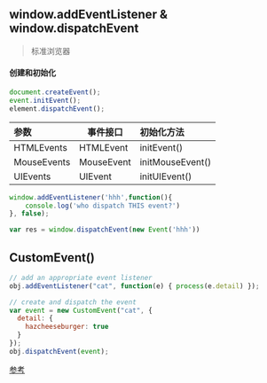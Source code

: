 
## window.addEventListener & window.dispatchEvent

>标准浏览器

#### 创建和初始化
```js
document.createEvent();
event.initEvent();
element.dispatchEvent();
```
|参数|事件接口|初始化方法|
|:---|---|:---|
|HTMLEvents|HTMLEvent|initEvent()|
|MouseEvents|MouseEvent|initMouseEvent()|
|UIEvents|UIEvent|initUIEvent()|

```js
window.addEventListener('hhh',function(){
	console.log('who dispatch THIS event?')
}, false);

var res = window.dispatchEvent(new Event('hhh'))
```


## CustomEvent()

```js
// add an appropriate event listener
obj.addEventListener("cat", function(e) { process(e.detail) });

// create and dispatch the event
var event = new CustomEvent("cat", {
  detail: {
    hazcheeseburger: true
  }
});
obj.dispatchEvent(event);
```
[参考](https://www.zhangxinxu.com/wordpress/2012/04/js-dom%E8%87%AA%E5%AE%9A%E4%B9%89%E4%BA%8B%E4%BB%B6/)
